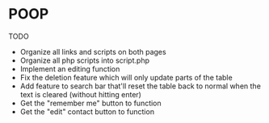 # POOP
TODO

- Organize all links and scripts on both pages
- Organize all php scripts into script.php
- Implement an editing function
- Fix the deletion feature which will only update parts of the table
- Add feature to search bar that'll reset the table back to normal when the text is cleared (without hitting enter)
- Get the "remember me" button to function
- Get the "edit" contact button to function
